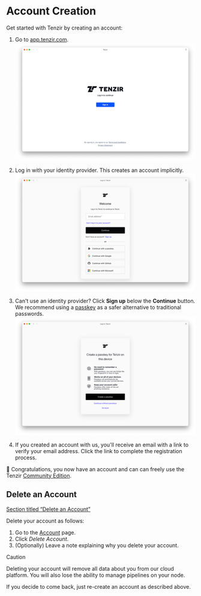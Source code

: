 # Account Creation

Get started with Tenzir by creating an account:

1. Go to [app.tenzir.com](https://app.tenzir.com). ![Landing page](/_astro/signin.D-Kjtq1Z_12o64U.webp)

2. Log in with your identity provider. This creates an account implicitly. ![IdP](/_astro/signin-choice.CDMmwGmU_1kGjAa.webp)

3. Can't use an identity provider? Click **Sign up** below the **Continue** button. We recommend using a [passkey](https://www.passkeys.com/what-are-passkeys.html) as a safer alternative to traditional passwords. ![Create passkey](/_astro/signin-passkey.AZS33VhO_1Cr2tF.webp)

4. If you created an account with us, you'll receive an email with a link to verify your email address. Click the link to complete the registration process.

🎉 Congratulations, you now have an account and can can freely use the Tenzir [Community Edition](https://tenzir.com/pricing).

## Delete an Account

[Section titled “Delete an Account”](#delete-an-account)

Delete your account as follows:

1. Go to the [Account](https://app.tenzir.com/account) page.
2. Click *Delete Account*.
3. (Optionally) Leave a note explaining why you delete your account.

Caution

Deleting your account will remove all data about you from our cloud platform. You will also lose the ability to manage pipelines on your node.

If you decide to come back, just re-create an account as described above.